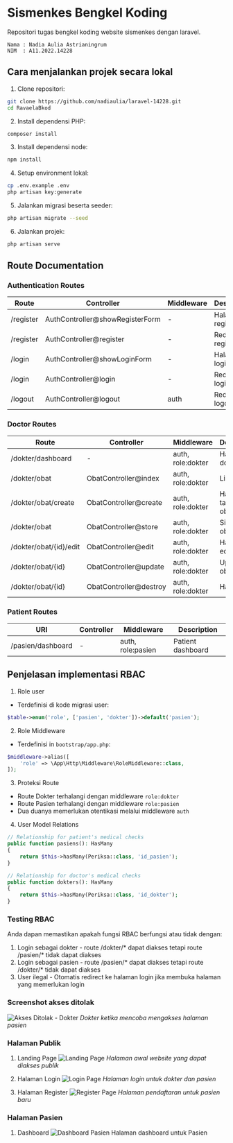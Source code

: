 # Sismenkes Bengkel Koding

Repositori tugas bengkel koding website sismenkes dengan laravel.

```
Nama : Nadia Aulia Astrianingrum
NIM  : A11.2022.14228
```

## Cara menjalankan projek secara lokal

1. Clone repositori:
```bash
git clone https://github.com/nadiaulia/laravel-14228.git
cd RavaelaBkod
```

2. Install dependensi PHP:
```bash
composer install
```

3. Install dependensi node:
```bash
npm install
```

4. Setup environment lokal:
```bash
cp .env.example .env
php artisan key:generate
```

5. Jalankan migrasi beserta seeder:
```bash
php artisan migrate --seed
```

6. Jalankan projek:
```bash
php artisan serve
```

## Route Documentation

### Authentication Routes
| Route | Controller | Middleware | Deskripsi |
|-------|------------|------------|-----------|
| /register | AuthController@showRegisterForm | - | Halaman register |
| /register | AuthController@register | - | Redirect register |
| /login | AuthController@showLoginForm | - | Halaman login |
| /login | AuthController@login | - | Redirect login |
| /logout | AuthController@logout | auth | Redirect logout |

### Doctor Routes
| Route | Controller | Middleware | Description |
|-------|------------|------------|-------------|
| /dokter/dashboard | - | auth, role:dokter | Halaman dokter |
| /dokter/obat | ObatController@index | auth, role:dokter | List obat |
| /dokter/obat/create | ObatController@create | auth, role:dokter | Halaman tambah obat |
| /dokter/obat | ObatController@store | auth, role:dokter | Simpan obat |
| /dokter/obat/{id}/edit | ObatController@edit | auth, role:dokter | Halaman edit obat |
| /dokter/obat/{id} | ObatController@update | auth, role:dokter | Update obat |
| /dokter/obat/{id} | ObatController@destroy | auth, role:dokter | Hapus obat |

### Patient Routes
| URI | Controller | Middleware | Description |
|-----|------------|------------|-------------|
| /pasien/dashboard | - | auth, role:pasien | Patient dashboard |

## Penjelasan implementasi RBAC

1. Role user
- Terdefinisi di kode migrasi user:
```php
$table->enum('role', ['pasien', 'dokter'])->default('pasien');
```

2. Role Middleware
- Terdefinisi in `bootstrap/app.php`:
```php
$middleware->alias([
    'role' => \App\Http\Middleware\RoleMiddleware::class,
]);
```

3. Proteksi Route
- Route Dokter terhalangi dengan middleware `role:dokter`
- Route Pasien terhalangi dengan middleware `role:pasien`
- Dua duanya memerlukan otentikasi melalui middleware `auth`

4. User Model Relations
```php
// Relationship for patient's medical checks
public function pasiens(): HasMany
{
    return $this->hasMany(Periksa::class, 'id_pasien');
}

// Relationship for doctor's medical checks
public function dokters(): HasMany
{
    return $this->hasMany(Periksa::class, 'id_dokter');
}
```
### Testing RBAC

Anda dapan memastikan apakah fungsi RBAC berfungsi atau tidak dengan:
1. Login sebagai dokter - route /dokter/* dapat diakses tetapi route /pasien/* tidak dapat diakses
2. Login sebagai pasien - route /pasien/* dapat diakses tetapi route /dokter/* tidak dapat diakses
3. User ilegal - Otomatis redirect ke halaman login jika membuka halaman yang memerlukan login

### Screenshot akses ditolak

![Akses Ditolak - Dokter](TSS/T1.png)
*Dokter ketika mencoba mengakses halaman pasien*

### Halaman Publik
1. Landing Page
![Landing Page](TSS/T2.png)
*Halaman awal website yang dapat diakses publik*

2. Halaman Login
![Login Page](TSS/T3.png) 
*Halaman login untuk dokter dan pasien*

3. Halaman Register 
![Register Page](TSS/T4.png)
*Halaman pendaftaran untuk pasien baru*

### Halaman Pasien
1. Dashboard
![Dashboard Pasien](TSS/T5.png)
Halaman dashboard untuk Pasien
